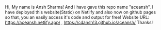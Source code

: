 Hi,
My name is Ansh Sharma! And i have gave this repo name "aceansh". I have deployed this website(Static) on Netlify and also now on github pages so that, you an easily access it's code and output for free!
Website URL: https://aceansh.netlify.app/ , https://cdansh13.github.io/aceansh/
Thanks!
